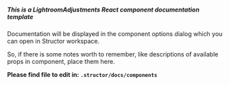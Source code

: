##### This is a LightroomAdjustments React component documentation template

Documentation will be displayed in the component options dialog which you can open in Structor workspace.

So, if there is some notes worth to remember, like descriptions of available props in component, place them here.

**Please find file to edit in: `.structor/docs/components`**

